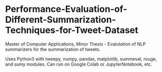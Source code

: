 # Performance-Evaluation-of-Different-Summarization-Techniques-for-Tweet-Dataset
Master of Computer Applications, Minor Thesis - Evalutation of NLP summarizers for the summarization of tweets.

Uses Python3 with tweepy, numpy, pandas, matplotlib, summeval, rouge, and sumy modules.
Can run on Google Colab or JupyterNotebook, etc.

